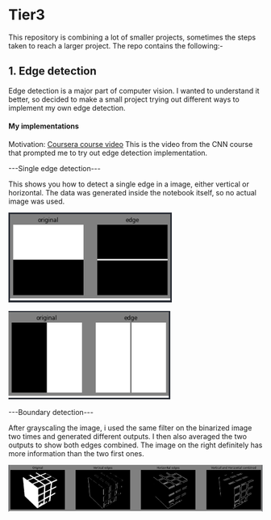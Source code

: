 # Tier3 
This repository is combining a lot of smaller projects, sometimes the steps taken to reach a larger project.
The repo contains the following:-
## 1. Edge detection
Edge detection is a major part of computer vision. I wanted to understand it better, so decided to make a small project trying out different ways to implement my own edge detection.

#### My implementations

Motivation:
[Coursera course video](https://www.coursera.org/learn/convolutional-neural-networks/lecture/4Trod/edge-detection-example)
This is the video from the CNN course that prompted me to try out edge detection implementation.

---Single edge detection---

This shows you how to detect a single edge in a image, either vertical or horizontal.
The data was generated inside the notebook itself, so no actual image was used.

![](https://github.com/AmarCodes-22/tier-3/blob/main/edge%20detection/outputs/single%20edge%20detection%20horizontal.png)

![](https://github.com/AmarCodes-22/tier-3/blob/main/edge%20detection/outputs/single%20edge%20detection%20vertical.png)

---Boundary detection---

After grayscaling the image, i used the same filter on the binarized image two times and generated different outputs.
I then also averaged the two outputs to show both edges combined. 
The image on the right definitely has more information than the two first ones.

![](https://github.com/AmarCodes-22/tier-3/blob/main/edge%20detection/outputs/boundary_detection.png)
